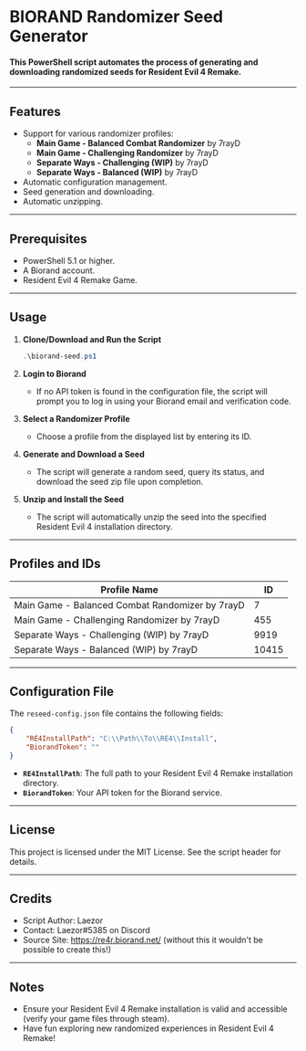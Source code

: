 # BIORAND Randomizer Seed Generator

#### This PowerShell script automates the process of generating and downloading randomized seeds for Resident Evil 4 Remake.
---

## Features
- Support for various randomizer profiles:
  - **Main Game - Balanced Combat Randomizer** by 7rayD
  - **Main Game - Challenging Randomizer** by 7rayD
  - **Separate Ways - Challenging (WIP)** by 7rayD
  - **Separate Ways - Balanced (WIP)** by 7rayD
- Automatic configuration management.
- Seed generation and downloading.
- Automatic unzipping.

---

## Prerequisites
- PowerShell 5.1 or higher.
- A Biorand account.
- Resident Evil 4 Remake Game.

---

## Usage

1. **Clone/Download and Run the Script**
   ```powershell
   .\biorand-seed.ps1
   ```
2. **Login to Biorand**
   - If no API token is found in the configuration file, the script will prompt you to log in using your Biorand email and verification code.

3. **Select a Randomizer Profile**
   - Choose a profile from the displayed list by entering its ID.

4. **Generate and Download a Seed**
   - The script will generate a random seed, query its status, and download the seed zip file upon completion.

5. **Unzip and Install the Seed**
   - The script will automatically unzip the seed into the specified Resident Evil 4 installation directory.

---

## Profiles and IDs
| Profile Name                                       | ID    |
|---------------------------------------------------|-------|
| Main Game - Balanced Combat Randomizer by 7rayD   | 7     |
| Main Game - Challenging Randomizer by 7rayD       | 455   |
| Separate Ways - Challenging (WIP) by 7rayD        | 9919  |
| Separate Ways - Balanced (WIP) by 7rayD           | 10415 |

---

## Configuration File
The `reseed-config.json` file contains the following fields:
```json
{
    "RE4InstallPath": "C:\\Path\\To\\RE4\\Install",
    "BiorandToken": ""
}
```
- **`RE4InstallPath`**: The full path to your Resident Evil 4 Remake installation directory.
- **`BiorandToken`**: Your API token for the Biorand service.


---

## License
This project is licensed under the MIT License. See the script header for details.

---

## Credits
- Script Author: Laezor
- Contact: Laezor#5385 on Discord
- Source Site: https://re4r.biorand.net/ (without this it wouldn't be possible to create this!)

---

## Notes
- Ensure your Resident Evil 4 Remake installation is valid and accessible (verify your game files through steam).
- Have fun exploring new randomized experiences in Resident Evil 4 Remake!

